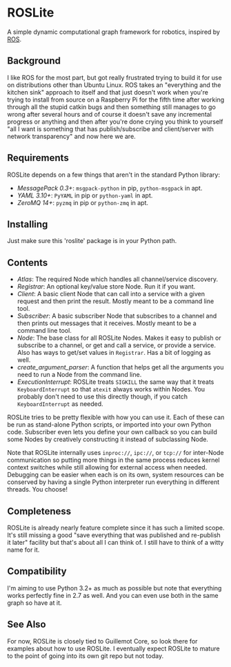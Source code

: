 ROSLite
=======

A simple dynamic computational graph framework for robotics,
inspired by [ROS](http://ros.org/).

Background
----------

I like ROS for the most part, but got really frustrated trying to build it
for use on distributions other than Ubuntu Linux. ROS takes an "everything
and the kitchen sink" approach to itself and that just doesn't work when
you're trying to install from source on a Raspberry Pi for the fifth time
after working through all the stupid catkin bugs and then something
still manages to go wrong after several hours and of course it doesn't save
any incremental progress or anything and then after you're done crying you
think to yourself "all I want is something that has publish/subscribe and
client/server with network transparency" and now here we are.

Requirements
------------

ROSLite depends on a few things that aren't in the standard Python library:

- *MessagePack 0.3+*: `msgpack-python` in pip, `python-msgpack` in apt.
- *YAML 3.10+*: `PyYAML` in pip or `python-yaml` in apt.
- *ZeroMQ 14+*: `pyzmq` in pip or `python-zmq` in apt.

Installing
----------

Just make sure this 'roslite' package is in your Python path.

Contents
--------

- *Atlas*: The required Node which handles all channel/service discovery.
- *Registrar*: An optional key/value store Node. Run it if you want.
- *Client*: A basic client Node that can call into a service with a given
  request and then print the result. Mostly meant to be a command line tool.
- *Subscriber*: A basic subscriber Node that subscribes to a channel and then
  prints out messages that it receives. Mostly meant to be a command line tool.
- *Node*: The base class for all ROSLite Nodes. Makes it easy to publish
  or subscribe to a channel, or get and call a service, or provide a service.
  Also has ways to get/set values in `Registrar`. Has a bit of logging as well.
- *create_argument_parser*: A function that helps get all the arguments you
  need to run a Node from the command line.
- *ExecutionInterrupt*: ROSLite treats `SIGKILL` the same way that it treats
  `KeyboardInterrupt` so that `atexit` always works within Nodes. You probably
  don't need to use this directly though, if you catch `KeyboardInterrupt` as
  needed.

ROSLite tries to be pretty flexible with how you can use it. Each of these
can be run as stand-alone Python scripts, or imported into your own Python
code. Subscriber even lets you define your own callback so you can
build some Nodes by creatively constructing it instead of subclassing Node.

Note that ROSLite internally uses `inproc://`, `ipc://`, or `tcp://` for
inter-Node communication so putting more things in the same process reduces
kernel context switches while still allowing for external access when needed.
Debugging can be easier when each is on its own, system resources can be
conserved by having a single Python interpreter run everything in different
threads. You choose!

Completeness
------------

ROSLite is already nearly feature complete since it has such a limited scope.
It's still missing a good "save everything that was published and re-publish
it later" facility but that's about all I can think of. I still have to think
of a witty name for it.

Compatibility
-------------

I'm aiming to use Python 3.2+ as much as possible but note that everything
works perfectly fine in 2.7 as well. And you can even use both in the same
graph so have at it.

See Also
--------
For now, ROSLite is closely tied to Guillemot Core, so look there for
examples about how to use ROSLite. I eventually expect ROSLite to mature
to the point of going into its own git repo but not today.
